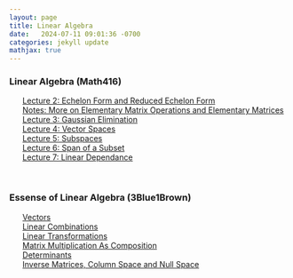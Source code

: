 ```yaml
---
layout: page
title: Linear Algebra
date:   2024-07-11 09:01:36 -0700
categories: jekyll update
mathjax: true
---
```

<!------------------------------------------------------------------->  
<h3> Linear Algebra (Math416) </h3>
<ul style="list-style-type:none;">
       <li><a href="/jekyll/update/2024/07/21/rref.html">
        Lecture 2: Echelon Form and Reduced Echelon Form
       </a></li>
       <li><a href="/jekyll/update/2024/07/23/elementary-matrices.html">
        Notes: More on Elementary Matrix Operations and Elementary Matrices
       </a></li>
       <li><a href="/jekyll/update/2024/07/22/gaussian-elimination.html">
        Lecture 3: Gaussian Elimination
       </a></li>
       <li><a href="/jekyll/update/2024/07/17/vector-spaces.html">
        Lecture 4: Vector Spaces
       </a></li>
       <li><a href="/jekyll/update/2024/07/19/subspaces.html">
        Lecture 5: Subspaces
       </a></li>
       <li><a href="/jekyll/update/2024/07/20/span-of-a-subset.html">
        Lecture 6: Span of a Subset
       </a></li>
       <li><a href="/jekyll/update/2024/07/24/linear-dependance.html">
        Lecture 7: Linear Dependance
       </a></li>
	   <!--
       <li><a href="/jekyll/update/2024/07/25/more-linear-dependance.html">
        Lecture 8: More on Linear Dependance
       </a></li>
	   -->
   </ul>
<br>
<!------------------------------------------------------------------->  
<h3> Essense of Linear Algebra (3Blue1Brown) </h3>
<ul style="list-style-type:none;">
       <li><a href="/jekyll/update/2023/09/11/vectors.html">
           Vectors
       </a></li>
       <li><a href="/jekyll/update/2023/09/12/linear-combinations.html">
           Linear Combinations
       </a></li>
       <li><a href="/jekyll/update/2023/09/22/linear-transformations.html">
           Linear Transformations
       </a></li>
       <li><a href="/jekyll/update/2023/09/25/matrix-multiplication-as-composition.html">
           Matrix Multiplication As Composition
       </a></li>
       <li><a href="/jekyll/update/2023/09/26/determinants.html">
           Determinants
       </a></li>
       <li><a href="/jekyll/update/2023/09/27/system-of-linear-equations.html">
           Inverse Matrices, Column Space and Null Space 
       </a></li>
	   <!--
       <li><a href="/jekyll/update/2023/09/29/dot-product.html">
           Dot Product
       </a></li>
       <li><a href="/jekyll/update/2023/10/02/cross-product.html">
           Cross Product
       </a></li>
	   -->
   </ul>
<br>